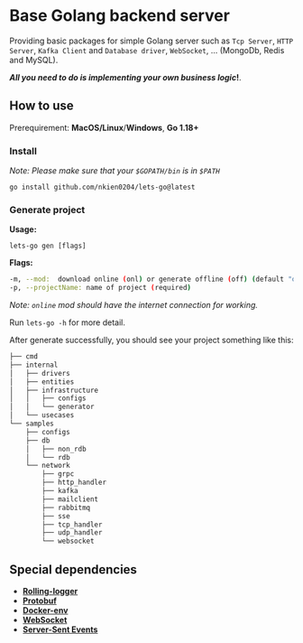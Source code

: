 # Base Golang backend server
Providing basic packages for simple Golang server such as `Tcp Server`, `HTTP Server`, `Kafka Client` and `Database driver`, `WebSocket`, ... (MongoDb, Redis and MySQL).

***All you need to do is implementing your own business logic*!**.

## How to use
Prerequirement: **MacOS/Linux**/**Windows**, **Go 1.18+**

### Install 
*Note: Please make sure that your `$GOPATH/bin` is in `$PATH`*
```shell
go install github.com/nkien0204/lets-go@latest
```
### Generate project
**Usage:**
```shell
lets-go gen [flags]
```
**Flags:**
```bash
-m, --mod:  download online (onl) or generate offline (off) (default "onl")
-p, --projectName: name of project (required)
```
*Note: `online` mod should have the internet connection for working.*

Run `lets-go -h` for more detail.


After generate successfully, you should see your project something like this:
```bash
├── cmd
├── internal
│   ├── drivers
│   ├── entities
│   ├── infrastructure
│   │   ├── configs
│   │   └── generator
│   └── usecases
└── samples
    ├── configs
    ├── db
    │   ├── non_rdb
    │   └── rdb
    └── network
        ├── grpc
        ├── http_handler
        ├── kafka
        ├── mailclient
        ├── rabbitmq
        ├── sse
        ├── tcp_handler
        ├── udp_handler
        └── websocket
```

## Special dependencies
- **[Rolling-logger](https://github.com/nkien0204/rolling-logger)**
- **[Protobuf](https://github.com/nkien0204/protobuf)**
- **[Docker-env](https://github.com/nkien0204/docker-env-setup)**
- **[WebSocket](https://github.com/gorilla/websocket)**
- **[Server-Sent Events](https://github.com/r3labs/sse)**
